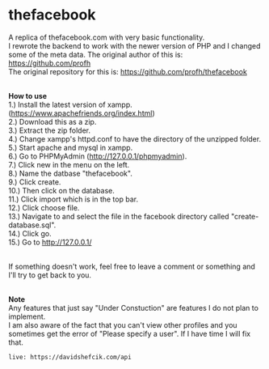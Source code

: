 # thefacebook
A replica of thefacebook.com with very basic functionality. <br/>
I rewrote the backend to work with the newer version of PHP and I changed some of the meta data. The original author of this is: https://github.com/profh <br/>
The original repository for this is: https://github.com/profh/thefacebook <br/><br/>

**How to use** <br/>
1.) Install the latest version of xampp. (https://www.apachefriends.org/index.html) <br/>
2.) Download this as a zip. <br/>
3.) Extract the zip folder. <br/>
4.) Change xampp's httpd.conf to have the directory of the unzipped folder. <br/>
5.) Start apache and mysql in xampp. <br/>
6.) Go to PHPMyAdmin (http://127.0.0.1/phpmyadmin). <br/>
7.) Click new in the menu on the left. <br/>
8.) Name the datbase "thefacebook". <br/>
9.) Click create. <br/>
10.) Then click on the database. <br/>
11.) Click import which is in the top bar. <br/>
12.) Click choose file. <br/>
13.) Navigate to and select the file in the facebook directory called "create-database.sql". <br/>
14.) Click go. <br/>
15.) Go to http://127.0.0.1/ <br/><br/>

If something doesn't work, feel free to leave a comment or something and I'll try to get back to you. <br/><br/>

**Note** <br/>
Any features that just say "Under Constuction" are features I do not plan to implement. <br/>
I am also aware of the fact that you can't view other profiles and you sometimes get the error of "Please specify a user". If I have time I will fix that.

```
live: https://davidshefcik.com/api
```
